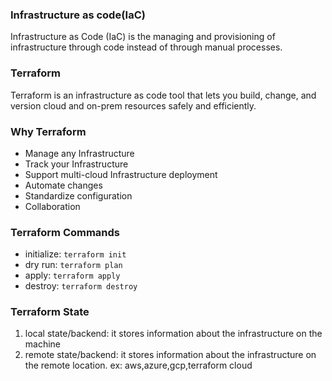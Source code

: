 ### Infrastructure as code(IaC)
Infrastructure as Code (IaC) is the managing and provisioning of infrastructure through code instead of through manual processes.

### Terraform
Terraform is an infrastructure as code tool that lets you build, change, and version cloud and on-prem resources safely and efficiently.

### Why Terraform
* Manage any Infrastructure
* Track your Infrastructure
* Support multi-cloud Infrastructure deployment
* Automate changes
* Standardize configuration
* Collaboration

### Terraform Commands
* initialize: `terraform init`
* dry run: `terraform plan`
* apply: `terraform apply`
* destroy: `terraform destroy`

### Terraform State
1. local state/backend: it stores information about the infrastructure on the machine 
2. remote state/backend: it stores information about the infrastructure on the remote location. ex: aws,azure,gcp,terraform cloud
